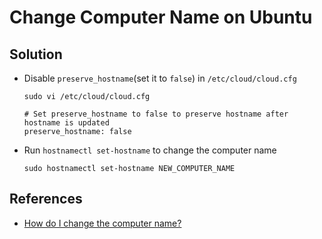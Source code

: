 # Change Computer Name on Ubuntu

## Solution
* Disable `preserve_hostname`(set it to `false`) in `/etc/cloud/cloud.cfg`

  ```
  sudo vi /etc/cloud/cloud.cfg
  ```

  ```
  # Set preserve_hostname to false to preserve hostname after hostname is updated
  preserve_hostname: false
  ```

* Run `hostnamectl set-hostname` to change the computer name

  ```
  sudo hostnamectl set-hostname NEW_COMPUTER_NAME
  ```

## References
* [How do I change the computer name?](https://askubuntu.com/questions/9540/how-do-i-change-the-computer-name)

